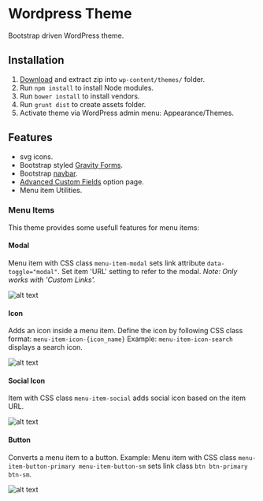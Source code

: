 # Wordpress Theme
Bootstrap driven WordPress theme.

## Installation

1. [Download](https://github.com/mmaarten/theme/archive/master.zip) and extract zip into `wp-content/themes/` folder.
1. Run `npm install` to install Node modules.
1. Run `bower install` to install vendors.
1. Run `grunt dist` to create assets folder.
1. Activate theme via WordPress admin menu: Appearance/Themes.

## Features
- svg icons.
- Bootstrap styled [Gravity Forms](https://www.gravityforms.com/).
- Bootstrap [navbar](http://getbootstrap.com/docs/4.1/components/navbar/).
- [Advanced Custom Fields](https://www.advancedcustomfields.com/) option page.
- Menu item Utilities.

### Menu Items
This theme provides some usefull features for menu items:

#### Modal
Menu item with CSS class `menu-item-modal` sets link attribute `data-toggle="modal"`.
Set item 'URL' setting to refer to the modal.
*Note: Only works with 'Custom Links'.*

![alt text](https://raw.githubusercontent.com/mmaarten/theme/development/screenshots/menu-item-modal.png)

#### Icon
Adds an icon inside a menu item.
Define the icon by following CSS class format: `menu-item-icon-{icon_name}`
Example: `menu-item-icon-search` displays a search icon.

![alt text](https://raw.githubusercontent.com/mmaarten/theme/development/screenshots/menu-item-icon.png)

#### Social Icon
Item with CSS class `menu-item-social` adds social icon based on the item URL.

![alt text](https://raw.githubusercontent.com/mmaarten/theme/development/screenshots/menu-item-social.png)

#### Button
Converts a menu item to a button.
Example: Menu item with CSS class `menu-item-button-primary menu-item-button-sm` sets link class `btn btn-primary btn-sm`.

![alt text](https://raw.githubusercontent.com/mmaarten/theme/development/screenshots/menu-item-button.png)
